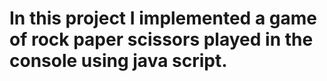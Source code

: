 # In this project I implemented a game of rock paper scissors played in the console using java script.